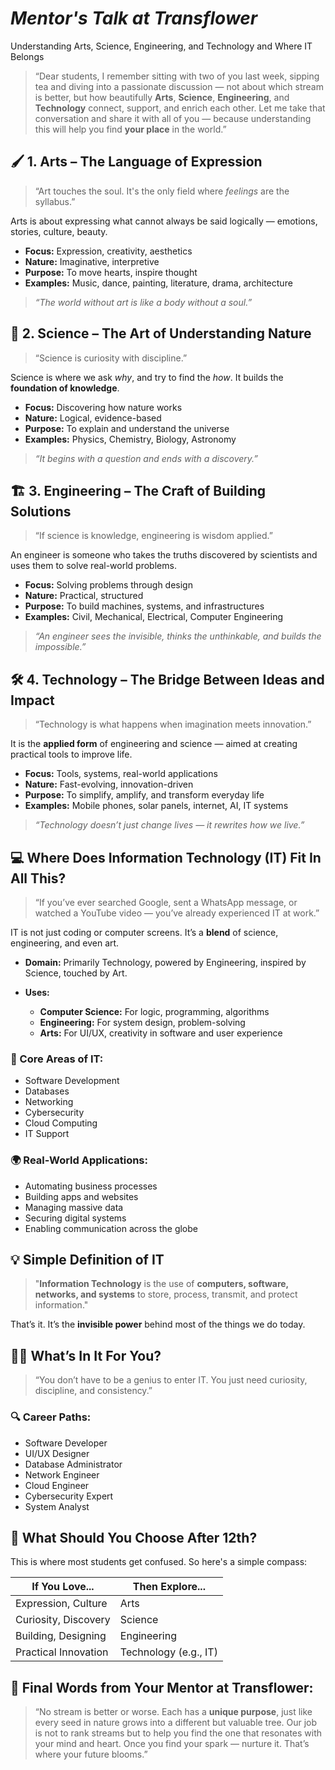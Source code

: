 # *Mentor's Talk at Transflower*

Understanding Arts, Science, Engineering, and Technology and Where IT Belongs

> “Dear students,
> I remember sitting with two of you last week, sipping tea and diving into a passionate discussion — not about which stream is better, but how beautifully **Arts**, **Science**, **Engineering**, and **Technology** connect, support, and enrich each other.
> Let me take that conversation and share it with all of you — because understanding this will help you find **your place** in the world.”


## 🖌️ **1. Arts – The Language of Expression**

> “Art touches the soul. It's the only field where *feelings* are the syllabus.”

Arts is about expressing what cannot always be said logically — emotions, stories, culture, beauty.

* **Focus:** Expression, creativity, aesthetics
* **Nature:** Imaginative, interpretive
* **Purpose:** To move hearts, inspire thought
* **Examples:** Music, dance, painting, literature, drama, architecture

> *“The world without art is like a body without a soul.”*

## 🔬 **2. Science – The Art of Understanding Nature**

> “Science is curiosity with discipline.”

Science is where we ask *why*, and try to find the *how*. It builds the **foundation of knowledge**.

* **Focus:** Discovering how nature works
* **Nature:** Logical, evidence-based
* **Purpose:** To explain and understand the universe
* **Examples:** Physics, Chemistry, Biology, Astronomy

> *“It begins with a question and ends with a discovery.”*

## 🏗️ **3. Engineering – The Craft of Building Solutions**

> “If science is knowledge, engineering is wisdom applied.”

An engineer is someone who takes the truths discovered by scientists and uses them to solve real-world problems.

* **Focus:** Solving problems through design
* **Nature:** Practical, structured
* **Purpose:** To build machines, systems, and infrastructures
* **Examples:** Civil, Mechanical, Electrical, Computer Engineering

> *“An engineer sees the invisible, thinks the unthinkable, and builds the impossible.”*

## 🛠️ **4. Technology – The Bridge Between Ideas and Impact**

> “Technology is what happens when imagination meets innovation.”

It is the **applied form** of engineering and science — aimed at creating practical tools to improve life.

* **Focus:** Tools, systems, real-world applications
* **Nature:** Fast-evolving, innovation-driven
* **Purpose:** To simplify, amplify, and transform everyday life
* **Examples:** Mobile phones, solar panels, internet, AI, IT systems

> *“Technology doesn’t just change lives — it rewrites how we live.”*

## 💻 **Where Does Information Technology (IT) Fit In All This?**

> “If you’ve ever searched Google, sent a WhatsApp message, or watched a YouTube video — you’ve already experienced IT at work.”

IT is not just coding or computer screens. It’s a **blend** of science, engineering, and even art.

* **Domain:** Primarily Technology, powered by Engineering, inspired by Science, touched by Art.
* **Uses:**

  * **Computer Science:** For logic, programming, algorithms
  * **Engineering:** For system design, problem-solving
  * **Arts:** For UI/UX, creativity in software and user experience

### 🔧 Core Areas of IT:

* Software Development
* Databases
* Networking
* Cybersecurity
* Cloud Computing
* IT Support

### 🌍 Real-World Applications:

* Automating business processes
* Building apps and websites
* Managing massive data
* Securing digital systems
* Enabling communication across the globe


## 💡 **Simple Definition of IT**

> "**Information Technology** is the use of **computers, software, networks, and systems** to store, process, transmit, and protect information."

That’s it. It’s the **invisible power** behind most of the things we do today.

## 👩‍🎓 What’s In It For You?

> “You don’t have to be a genius to enter IT. You just need curiosity, discipline, and consistency.”

### 🔍 Career Paths:

* Software Developer
* UI/UX Designer
* Database Administrator
* Network Engineer
* Cloud Engineer
* Cybersecurity Expert
* System Analyst

## 🎯 **What Should You Choose After 12th?**

This is where most students get confused. So here's a simple compass:

| If You Love...       | Then Explore...       |
| -------------------- | --------------------- |
| Expression, Culture  | Arts                  |
| Curiosity, Discovery | Science               |
| Building, Designing  | Engineering           |
| Practical Innovation | Technology (e.g., IT) |


## 💬 Final Words from Your Mentor at Transflower:

> “No stream is better or worse.
> Each has a **unique purpose**, just like every seed in nature grows into a different but valuable tree.
> Our job is not to rank streams but to help you find the one that resonates with your mind and heart.
> Once you find your spark — nurture it. That’s where your future blooms.”

